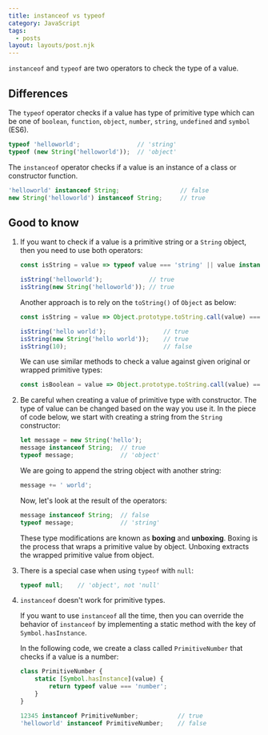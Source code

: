 ```yaml
---
title: instanceof vs typeof
category: JavaScript
tags:
  - posts
layout: layouts/post.njk
---
```


`instanceof` and `typeof` are two operators to check the type of a value.

## Differences

The `typeof` operator checks if a value has type of primitive type which can be one of `boolean`, `function`, `object`, 
`number`, `string`, `undefined` and `symbol` (ES6).

```js
typeof 'helloworld';                // 'string'
typeof (new String('helloworld'));  // 'object'
```

The `instanceof` operator checks if a value is an instance of a class or constructor function. 

```js
'helloworld' instanceof String;                 // false
new String('helloworld') instanceof String;     // true
```

## Good to know

1. If you want to check if a value is a primitive string or a `String` object, then you need to use both operators:
    
    ```js
    const isString = value => typeof value === 'string' || value instanceof String;

    isString('helloworld');             // true
    isString(new String('helloworld')); // true
    ```
        
    Another approach is to rely on the `toString()` of `Object` as below:

    ```js
    const isString = value => Object.prototype.toString.call(value) === '[object String]';

    isString('hello world');                // true
    isString(new String('hello world'));    // true
    isString(10);                           // false
    ```

    We can use similar methods to check a value against given original or wrapped primitive types:

    ```js
    const isBoolean = value => Object.prototype.toString.call(value) === '[object Boolean]';
    ```

2. Be careful when creating a value of primitive type with constructor. The type of value can be changed based on the way you use it.
    In the piece of code below, we start with creating a string from the `String` constructor:

    ```js
    let message = new String('hello');
    message instanceof String;  // true
    typeof message;             // 'object'
    ```

    We are going to append the string object with another string:

    ```js
    message += ' world';
    ```

    Now, let's look at the result of the operators:

    ```js
    message instanceof String;  // false
    typeof message;             // 'string'
    ```

    These type modifications are known as __boxing__ and __unboxing__. Boxing is the process that wraps a primitive value by object. 
    Unboxing extracts the wrapped primitive value from object.

3. There is a special case when using `typeof` with `null`:

    ```js
    typeof null;    // 'object', not 'null'
    ```
    
4. `instanceof` doesn't work for primitive types.

    If you want to use `instanceof` all the time, then you can override the behavior of `instanceof` by implementing 
    a static method with the key of `Symbol.hasInstance`.

    In the following code, we create a class called `PrimitiveNumber` that checks if a value is a number:

    ```js
    class PrimitiveNumber {
        static [Symbol.hasInstance](value) {
            return typeof value === 'number';
        }
    }

    12345 instanceof PrimitiveNumber;           // true
    'helloworld' instanceof PrimitiveNumber;    // false
    ```
